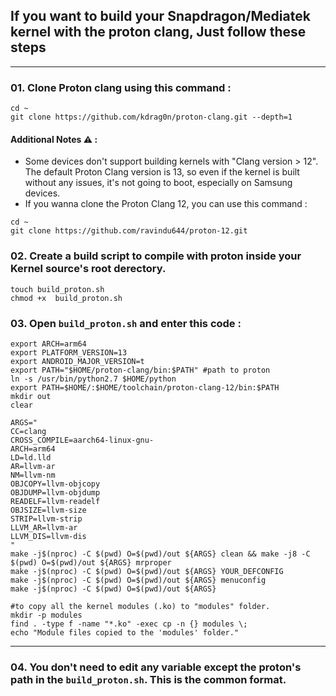## If you want to build your Snapdragon/Mediatek kernel with the proton clang, Just follow these steps
<hr>

### 01. Clone Proton clang using this command :
```
cd ~
git clone https://github.com/kdrag0n/proton-clang.git --depth=1
```
#### Additional Notes ⚠️ :
- Some devices don't support building kernels with "Clang version > 12". The default Proton Clang version is 13, so even if the kernel is built without any issues, it's not going to boot, especially on Samsung devices.
- If you wanna clone the Proton Clang 12, you can use this command :
```
cd ~
git clone https://github.com/ravindu644/proton-12.git
```
### 02. Create a build script to compile with proton inside your Kernel source's root derectory.
```
touch build_proton.sh
chmod +x  build_proton.sh
```
### 03. Open ```build_proton.sh``` and enter this code :
```
export ARCH=arm64
export PLATFORM_VERSION=13
export ANDROID_MAJOR_VERSION=t
export PATH="$HOME/proton-clang/bin:$PATH" #path to proton
ln -s /usr/bin/python2.7 $HOME/python
export PATH=$HOME/:$HOME/toolchain/proton-clang-12/bin:$PATH
mkdir out
clear

ARGS="
CC=clang
CROSS_COMPILE=aarch64-linux-gnu-
ARCH=arm64
LD=ld.lld
AR=llvm-ar
NM=llvm-nm
OBJCOPY=llvm-objcopy
OBJDUMP=llvm-objdump
READELF=llvm-readelf
OBJSIZE=llvm-size
STRIP=llvm-strip
LLVM_AR=llvm-ar
LLVM_DIS=llvm-dis
"
make -j$(nproc) -C $(pwd) O=$(pwd)/out ${ARGS} clean && make -j8 -C $(pwd) O=$(pwd)/out ${ARGS} mrproper
make -j$(nproc) -C $(pwd) O=$(pwd)/out ${ARGS} YOUR_DEFCONFIG
make -j$(nproc) -C $(pwd) O=$(pwd)/out ${ARGS} menuconfig
make -j$(nproc) -C $(pwd) O=$(pwd)/out ${ARGS}

#to copy all the kernel modules (.ko) to "modules" folder.
mkdir -p modules
find . -type f -name "*.ko" -exec cp -n {} modules \;
echo "Module files copied to the 'modules' folder."
```
<hr>

### 04. You don't need to edit any variable except the proton's path in the ```build_proton.sh```. This is the common format.
